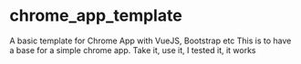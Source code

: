 # chrome_app_template

A basic template for Chrome App with VueJS, Bootstrap etc
This is to have a base for a simple chrome app.
Take it, use it, I tested it, it works
